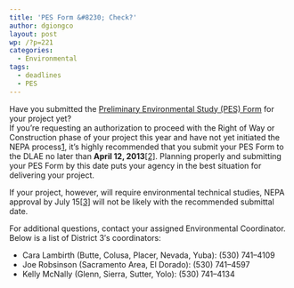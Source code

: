 ```yaml
---
title: 'PES Form &#8230; Check?'
author: dgiongco
layout: post
wp: /?p=221
categories:
  - Environmental
tags:
  - deadlines
  - PES
---
```

Have you submitted the [Preliminary Environmental Study (PES) Form][1] for your project yet?  
If you’re requesting an authorization to proceed with the Right of Way or Construction phase of your project this year and have not yet initiated the NEPA process<a class="footnote" id="fnref:1" title="see footnote" href="1">[1]</a>, it’s highly recommended that you submit your PES Form to the DLAE no later than **April 12, 2013**<a class="footnote" id="fnref:2" title="see footnote" href="2">[2]</a>. Planning properly and submitting your PES Form by this date puts your agency in the best situation for delivering your project.<!--more-->

If your project, however, will require environmental technical studies, NEPA approval by July 15<a class="footnote" id="fnref:3" title="see footnote" href="3">[3]</a> will not be likely with the recommended submittal date.

For additional questions, contact your assigned Environmental Coordinator. Below is a list of District 3&#8242;s coordinators:

*   Cara Lambirth (Butte, Colusa, Placer, Nevada, Yuba): (530) 741–4109
*   Joe Robsinson (Sacramento Area, El Dorado): (530) 741–4597
*   Kelly McNally (Glenn, Sierra, Sutter, Yolo): (530) 741–4134

[^1]:    Don’t forget about requirements for complying with the Right of Way process too. 
    <a class="reversefootnote" title="return to article" href="1"> ↩</a>

[^2]:    We’ll continue to accept and work on PES Forms submitted after this date, but a NEPA and, ultimately, authorization approval will be at risk for not being delivered this FFY. 
    <a class="reversefootnote" title="return to article" href="2"> ↩</a>

[^3]:    The typical deadline for authorization requests to the District Local Assistance Engineer has been early August. 
    <a class="reversefootnote" title="return to article" href="3"> ↩</a>

 [1]: http://www.dot.ca.gov/hq/LocalPrograms/lam/forms/lapmforms.htm#goHere6